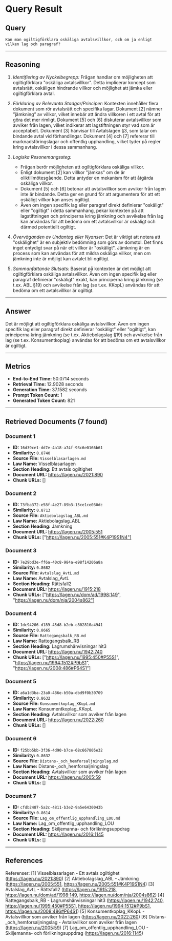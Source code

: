# Query Result

## Query

```
Kan man ogiltigförklara oskäliga avtalsvillkor, och om ja enligt vilken lag och paragraf?
```

---

## Reasoning

1.  *Identifiering av Nyckelbegrepp:* Frågan handlar om möjligheten att ogiltigförklara "oskäliga avtalsvillkor". Detta implicerar koncept som avtalsrätt, oskäligen hindrande villkor och möjlighet att jämka eller ogiltigförklara avtal.

2.  *Förklaring av Relevanta Stadgar/Principer:* Kontexten innehåller flera dokument som rör avtalsrätt och specifika lagar. Dokument [2] nämner ”jämkning” av villkor, vilket innebär att ändra villkoren i ett avtal för att göra det mer rimligt. Dokument [5] och [6] diskuterar avtalsvillkor som avviker från lagen, vilket indikerar att lagstiftningen styr vad som är acceptabelt. Dokument [3] hänvisar till Avtalslagen §3, som talar om bindande avtal vid förhandlingar. Dokument [4] och [7] refererar till marknadsföringslagar och offentlig upphandling, vilket tyder på regler kring avtalsvillkor i dessa sammanhang.

3.  *Logiska Resonemangssteg:*
    *   Frågan berör möjligheten att ogiltigförklara oskäliga villkor.
    *   Enligt dokument [2] kan villkor "jämkas" om de är oliktillmötesgående. Detta antyder en mekanism för att åtgärda oskäliga villkor.
    *   Dokument [5] och [6] betonar att avtalsvillkor som avviker från lagen inte är bindande. Detta ger en grund för att argumentera för att ett oskäligt villkor kan anses ogiltigt.
    *   Även om ingen specifik lag eller paragraf direkt definierar "oskäligt" eller "ogiltigt" i detta sammanhang, pekar kontexten på att lagstiftningen och principerna kring jämkning och avvikelse från lag kan användas för att bedöma om ett avtalsvillkor är oskäligt och därmed potentiellt ogiltigt.

4.  *Överväganden av Undantag eller Nyanser:* Det är viktigt att notera att "oskälighet" är en subjektiv bedömning som görs av domstol. Det finns inget entydigt svar på när ett villkor är "oskäligt". Jämkning är en process som kan användas för att mildra oskäliga villkor, men om jämkning inte är möjligt kan avtalet bli ogiltigt.

5.  *Sammanfattande Slutsats:* Baserat på kontexten är det möjligt att ogiltigförklara oskäliga avtalsvillkor. Även om ingen specifik lag eller paragraf definierar "oskäligt" exakt, kan principerna kring jämkning (se t.ex. ABL §19) och avvikelse från lag (se t.ex. KKopL) användas för att bedöma om ett avtalsvillkor är ogiltigt.

---

## Answer

Det är möjligt att ogiltigförklara oskäliga avtalsvillkor. Även om ingen specifik lag eller paragraf direkt definierar "oskäligt" eller "ogiltigt", kan principerna kring jämkning (se t.ex. Aktiebolagslag §19) och avvikelse från lag (se t.ex. Konsumentkoplag) användas för att bedöma om ett avtalsvillkor är ogiltigt.

---

## Metrics

- **End-to-End Time:** 50.0714 seconds
- **Retrieval Time:** 12.9028 seconds
- **Generation Time:** 37.1582 seconds
- **Prompt Token Count:** 1
- **Generated Token Count:** 821

---

## Retrieved Documents (7 found)

### Document 1

- **ID:** `16d39ce1-dd7e-4a18-a74f-93c6e0166b61`
- **Similarity:** `0.8740`
- **Source File:** `Visselblasarlagen.md`
- **Law Name:** Visselblasarlagen
- **Section Heading:** Ett avtals ogiltighet
- **Document URL:** https://lagen.nu/2021:890
- **Chunk URLs:** []
### Document 2

- **ID:** `73fba372-e58f-4e27-89b3-15ce1ce030dc`
- **Similarity:** `0.8713`
- **Source File:** `Aktiebolagslag_ABL.md`
- **Law Name:** Aktiebolagslag_ABL
- **Section Heading:** Jämkning
- **Document URL:** https://lagen.nu/2005:551
- **Chunk URLs:** ["https://lagen.nu/2005:551#K4P19S1N4"]
### Document 3

- **ID:** `7e29bd3e-ff6a-40c8-984a-e98f14206a8a`
- **Similarity:** `0.8682`
- **Source File:** `Avtalslag_AvtL.md`
- **Law Name:** Avtalslag_AvtL
- **Section Heading:** Rättsfall2
- **Document URL:** https://lagen.nu/1915:218
- **Chunk URLs:** ["https://lagen.nu/dom/ad/1998:149", "https://lagen.nu/dom/nja/2004s862"]
### Document 4

- **ID:** `1dc94206-d189-45d8-b2eb-c802810a4941`
- **Similarity:** `0.8665`
- **Source File:** `Rattegangsbalk_RB.md`
- **Law Name:** Rattegangsbalk_RB
- **Section Heading:** Lagrumshänvisningar hit3
- **Document URL:** https://lagen.nu/1942:740
- **Chunk URLs:** ["https://lagen.nu/1995:450#P55S1", "https://lagen.nu/1994:1512#P9bS1", "https://lagen.nu/2008:486#P64S1"]
### Document 5

- **ID:** `a6a1d3ba-23a0-486e-b50a-dbd9f0b30709`
- **Similarity:** `0.8632`
- **Source File:** `Konsumentkoplag_KKopL.md`
- **Law Name:** Konsumentkoplag_KKopL
- **Section Heading:** Avtalsvillkor som avviker från lagen
- **Document URL:** https://lagen.nu/2022:260
- **Chunk URLs:** []
### Document 6

- **ID:** `f25bb5bb-3f36-4d90-b7ce-68c667805e32`
- **Similarity:** `0.8632`
- **Source File:** `Distans-_och_hemforsaljningslag.md`
- **Law Name:** Distans-_och_hemforsaljningslag
- **Section Heading:** Avtalsvillkor som avviker från lagen
- **Document URL:** https://lagen.nu/2005:59
- **Chunk URLs:** []
### Document 7

- **ID:** `cfdb2487-5a2c-4811-b3e2-9a5e6430043b`
- **Similarity:** `0.8614`
- **Source File:** `Lag_om_offentlig_upphandling_LOU.md`
- **Law Name:** Lag_om_offentlig_upphandling_LOU
- **Section Heading:** Skiljemanna- och förlikningsuppdrag
- **Document URL:** https://lagen.nu/2016:1145
- **Chunk URLs:** []
---

## References

Referenser:
[1] Visselblasarlagen - Ett avtals ogiltighet (https://lagen.nu/2021:890)
[2] Aktiebolagslag_ABL - Jämkning (https://lagen.nu/2005:551, https://lagen.nu/2005:551#K4P19S1N4)
[3] Avtalslag_AvtL - Rättsfall2 (https://lagen.nu/1915:218, https://lagen.nu/dom/ad/1998:149, https://lagen.nu/dom/nja/2004s862)
[4] Rattegangsbalk_RB - Lagrumshänvisningar hit3 (https://lagen.nu/1942:740, https://lagen.nu/1995:450#P55S1, https://lagen.nu/1994:1512#P9bS1, https://lagen.nu/2008:486#P64S1)
[5] Konsumentkoplag_KKopL - Avtalsvillkor som avviker från lagen (https://lagen.nu/2022:260)
[6] Distans-_och_hemforsaljningslag - Avtalsvillkor som avviker från lagen (https://lagen.nu/2005:59)
[7] Lag_om_offentlig_upphandling_LOU - Skiljemanna- och förlikningsuppdrag (https://lagen.nu/2016:1145)

